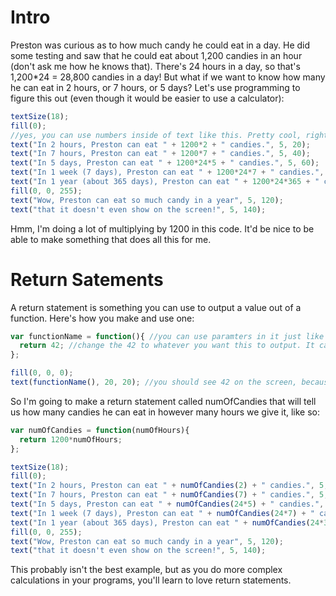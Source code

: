 # Intro
Preston was curious as to how much candy he could eat in a day. He did some testing and saw that he could eat about 1,200 candies in an hour (don't ask me how he knows that). There's 24 hours in a day, so that's 1,200*24 = 28,800 candies in a day! But what if we want to know how many he can eat in 2 hours, or 7 hours, or 5 days? Let's use programming to figure this out (even though it would be easier to use a calculator):
```js
textSize(18);
fill(0);
//yes, you can use numbers inside of text like this. Pretty cool, right?
text("In 2 hours, Preston can eat " + 1200*2 + " candies.", 5, 20);
text("In 7 hours, Preston can eat " + 1200*7 + " candies.", 5, 40);
text("In 5 days, Preston can eat " + 1200*24*5 + " candies.", 5, 60);
text("In 1 week (7 days), Preston can eat " + 1200*24*7 + " candies.", 5, 80);
text("In 1 year (about 365 days), Preston can eat " + 1200*24*365 + " candies.", 5, 100);
fill(0, 0, 255);
text("Wow, Preston can eat so much candy in a year", 5, 120);
text("that it doesn't even show on the screen!", 5, 140);
```
Hmm, I'm doing a lot of multiplying by 1200 in this code. It'd be nice to be able to make something that does all this for me.

# Return Satements
A return statement is something you can use to output a value out of a function. Here's how you make and use one:
```js
var functionName = function(){ //you can use paramters in it just like with normal functions
  return 42; //change the 42 to whatever you want this to output. It can also make it spit out text if you want.
};

fill(0, 0, 0);
text(functionName(), 20, 20); //you should see 42 on the screen, because that's what we told the return statement to output.
```
So I'm going to make a return statement called numOfCandies that will tell us how many candies he can eat in however many hours we give it, like so:
```js
var numOfCandies = function(numOfHours){
  return 1200*numOfHours;
};

textSize(18);
fill(0);
text("In 2 hours, Preston can eat " + numOfCandies(2) + " candies.", 5, 20);
text("In 7 hours, Preston can eat " + numOfCandies(7) + " candies.", 5, 40);
text("In 5 days, Preston can eat " + numOfCandies(24*5) + " candies.", 5, 60);
text("In 1 week (7 days), Preston can eat " + numOfCandies(24*7) + " candies.", 5, 80);
text("In 1 year (about 365 days), Preston can eat " + numOfCandies(24*365) + " candies.", 5, 100);
fill(0, 0, 255);
text("Wow, Preston can eat so much candy in a year", 5, 120);
text("that it doesn't even show on the screen!", 5, 140);
```
This probably isn't the best example, but as you do more complex calculations in your programs, you'll learn to love return statements.
